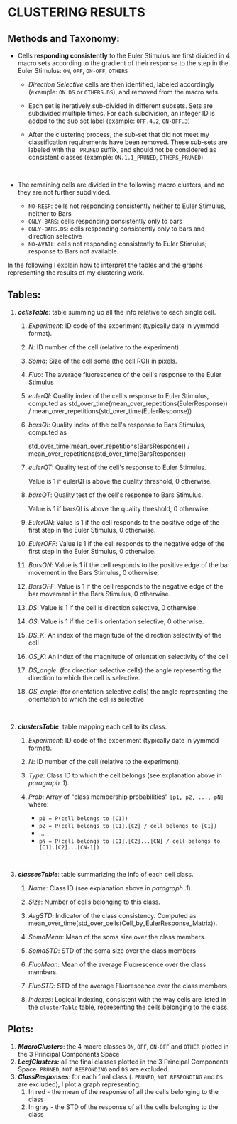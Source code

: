 # CLUSTERING RESULTS

## Methods and Taxonomy:

- Cells **responding consistently** to the Euler Stimulus are first divided in 4 macro sets according to the gradient of their response to the step in the Euler Stimulus: `ON`, `OFF`, `ON-OFF`, `OTHERS`

  - *Direction Selective* cells are then identified, labeled accordingly (example: `ON.DS` or `OTHERS.DS`), and removed from the macro sets.

  - Each set is iteratively sub-divided in different subsets. Sets are subdivided multiple times. For each subdivision, an integer ID is added to the sub set label (example: `OFF.4.2`, `ON-OFF.3`)

  - After the clustering process, the sub-set that did not meet my classification requirements have been removed. These sub-sets are labeled with the `_PRUNED` suffix, and should not  be considered as consistent classes (example: `ON.1.1_PRUNED`,  `OTHERS_PRUNED`)

    ​

- The remaining cells are divided in the following macro clusters, and no they are not further subdivided.

  - `NO-RESP`: cells not responding consistently neither to Euler Stimulus, neither to Bars
  - `ONLY-BARS`: cells responding consistently only to bars
  - `ONLY-BARS.DS`: cells responding consistently only to bars and direction selective
  - `NO-AVAIL`: cells not responding consistently to Euler Stimulus; response to Bars not available.

In the following I explain how to interpret the tables and the graphs representing the results of my clustering work.



## Tables:

1. ***cellsTable***: table summing up all the info relative to each single cell.

   1. *Experiment*: ID code of the experiment (typically date in yymmdd format).

   2. *N*: ID number of the cell (relative to the experiment).

   3. *Soma*: Size of the cell soma (the cell ROI) in pixels.

   4. *Fluo*: The average fluorescence of the cell's response to the Euler Stimulus

   5. *eulerQI*:  Quality index of the cell's response to Euler Stimulus, computed as std_over_time(mean_over_repetitions(EulerResponse)) / mean_over_repetitions(std_over_time(EulerResponse))

   6. *barsQI*:   Quality index of the cell's response to Bars Stimulus, computed as

      std_over_time(mean_over_repetitions(BarsResponse)) / mean_over_repetitions(std_over_time(BarsResponse))

   7. *eulerQT*: Quality test of the cell's response to Euler Stimulus. 

      Value is 1 if eulerQI is above the quality threshold, 0 otherwise.

   8. *barsQT*:  Quality test of the cell's response to Bars Stimulus. 

      Value is 1 if barsQI is above the quality threshold, 0 otherwise.

   9. *EulerON*:  Value is 1 if the cell responds to the positive edge of the first step in the Euler Stimulus, 0 otherwise.

   10. *EulerOFF*: Value is 1 if the cell responds to the negative edge of the first step in the Euler Stimulus, 0 otherwise.

   11. *BarsON*:  Value is 1 if the cell responds to the positive edge of the bar movement in the Bars Stimulus, 0 otherwise.

   12. *BarsOFF*: Value is 1 if the cell responds to the negative edge of the bar movement in the Bars Stimulus, 0 otherwise.

   13. *DS*: Value is 1 if the cell is direction selective, 0 otherwise.

   14. *OS*: Value is 1 if the cell is orientation selective, 0 otherwise.

   15. *DS_K*: An index of the magnitude of the direction selectivity of the cell

   16. *OS_K*: An index of the magnitude of orientation selectivity of the cell

   17. *DS_angle*: (for direction selective cells) the angle representing the direction to which the cell is selective.

   18. *OS_angle*: (for orientation selective cells) the angle representing the orientation to which the cell is selective

   ​

2. ***clustersTable***: table mapping each cell to its class.

   1. *Experiment*: ID code of the experiment (typically date in yymmdd format).

   2. *N*: ID number of the cell (relative to the experiment).

   3. *Type*: Class ID to which the cell belongs (see explanation above in *paragraph .1*).

   4. *Prob*: Array of "class membership probabilities" `[p1, p2, ..., pN]`  where:

      - `p1 = P(cell belongs to [C1])`
      - `p2 = P(cell belongs to [C1].[C2] / cell belongs to [C1])`
      - ...
      - `pN = P(cell belongs to [C1].[C2]...[CN] / cell belongs to [C1].[C2]...[CN-1])`

   ​

3. ***classesTable***: table summarizing the info of each cell class.

   1. *Name*: Class ID (see explanation above in *paragraph .1*).

   2. *Size*: Number of cells belonging to this class.

   3. *AvgSTD*: Indicator of the class consistency. Computed as mean_over_time(std_over_cells(Cell_by_EulerResponse_Matrix)).

   4. *SomaMean*: Mean of the soma size over the class members.

   5. *SomaSTD*: STD of the soma size over the class members

   6. *FluoMean*: Mean of the average Fluorescence over the class members.

   7. *FluoSTD*: STD of the average Fluorescence over the class members

   8. *Indexes*: Logical Indexing, consistent with the way cells are listed in the `clusterTable` table, representing the cells belonging to the class.



## Plots:

1. ***MacroClusters***:  the 4 macro classes `ON`, `OFF`, `ON-OFF` and `OTHER` plotted in the 3 Principal Components Space
   ​
2. ***LeafClusters:***   all the final classes plotted in the 3 Principal Components Space. `PRUNED`, `NOT RESPONDING` and `DS` are excluded.
   ​
3. ***ClassResponses***: for each final class (. `PRUNED`, `NOT RESPONDING` and `DS` are excluded), I plot a graph representing:
   1. In red - the mean of the response of all the cells belonging to the class
   2. In gray - the STD of the response of all the cells belonging to the class
